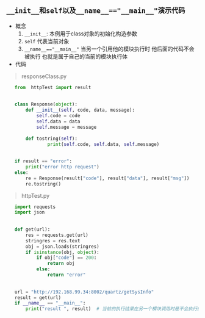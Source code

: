    **`__init__和self以及__name__=="__main__"演示代码`**
 ---
- 概念
     1. `__init__`: 本例用于class对象的初始化构造参数
     2. `self` 代表当前对象
     3. `__name__=="__main__"` 当另一个引用他的模块执行时 他后面的代码不会被执行  也就是属于自己的当前的模块执行体
 - 代码
 
  > responseClass.py
 ```python
    from  httpTest import result
    
    
    class Response(object):
        def __init__(self, code, data, message):
            self.code = code
            self.data = data
            self.message = message
    
        def tostring(self):
                print(self.code, self.data, self.message)
    
    
    if result == "error":
        print("error http request")
    else:
        re = Response(result["code"], result["data"], result["msg"])
        re.tostring()

```
  > httpTest.py

 ```python
    import requests
    import json
    
    
    def get(url):
        res = requests.get(url)
        stringres = res.text
        obj = json.loads(stringres)
        if isinstance(obj, object):
            if obj["code"] == 200:
                return obj
            else:
                return "error"
    
    
    url = "http://192.168.99.34:8002/quartz/getSysInfo"
    result = get(url)
    if __name__ == "__main__":
        print("result ", result)  # 当前的执行结果在另一个模块调用时是不会执行的

```
